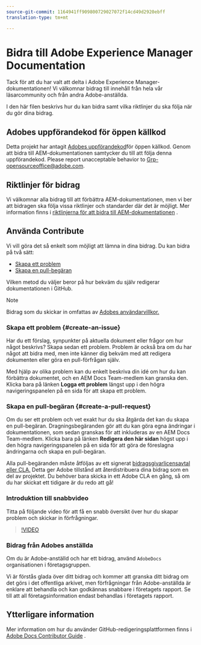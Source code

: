 ```yaml
---
source-git-commit: 1164941ff909800729027072f14cd49d2920ebff
translation-type: tm+mt

---
```

# Bidra till Adobe Experience Manager Documentation

Tack för att du har valt att delta i Adobe Experience Manager-dokumentationen! Vi välkomnar bidrag till innehåll från hela vår läsarcommunity och från andra Adobe-anställda.

I den här filen beskrivs hur du kan bidra samt vilka riktlinjer du ska följa när du gör dina bidrag.

## Adobes uppförandekod för öppen källkod

Detta projekt har antagit [Adobes uppförandekod](code-of-conduct.md)för öppen källkod. Genom att bidra till AEM-dokumentationen samtycker du till att följa denna uppförandekod. Please report unacceptable behavior to [Grp-opensourceoffice@adobe.com](mailto:Grp-opensourceoffice@adobe.com).

## Riktlinjer för bidrag

Vi välkomnar alla bidrag till att förbättra AEM-dokumentationen, men vi ber att bidragen ska följa vissa riktlinjer och standarder där det är möjligt. Mer information finns i [riktlinjerna för att bidra till AEM-dokumentationen](guidelines.md) .

## Använda Contribute

Vi vill göra det så enkelt som möjligt att lämna in dina bidrag. Du kan bidra på två sätt:

* [Skapa ett problem](#create-an-issue)
* [Skapa en pull-begäran](#create-a-pull-request)

Vilken metod du väljer beror på hur bekväm du själv redigerar dokumentationen i GitHub.

>[!NOTE]
>
>Bidrag som du skickar in omfattas av [Adobes användarvillkor.](https://www.adobe.com/legal/terms.html)

### Skapa ett problem {#create-an-issue}

Har du ett förslag, synpunkter på aktuella dokument eller frågor om hur något beskrivs? Skapa sedan ett problem. Problem är också bra om du har något att bidra med, men inte känner dig bekväm med att redigera dokumenten eller göra en pull-förfrågan själv.

Med hjälp av olika problem kan du enkelt beskriva din idé om hur du kan förbättra dokumentet, och en AEM Docs Team-medlem kan granska den. Klicka bara på länken **Logga ett problem** längst upp i den högra navigeringspanelen på en sida för att skapa ett problem.

### Skapa en pull-begäran {#create-a-pull-request}

Om du ser ett problem och vet exakt hur du ska åtgärda det kan du skapa en pull-begäran. Dragningsbegäranden gör att du kan göra egna ändringar i dokumentationen, som sedan granskas för att inkluderas av en AEM Docs Team-medlem. Klicka bara på länken **Redigera den här sidan** högst upp i den högra navigeringspanelen på en sida för att göra de föreslagna ändringarna och skapa en pull-begäran.

Alla pull-begäranden måste åtföljas av ett signerat [bidragsgivarlicensavtal eller CLA.](https://opensource.adobe.com/cla.html)  Detta ger Adobe tillstånd att återdistribuera dina bidrag som en del av projektet. Du behöver bara skicka in ett Adobe CLA en gång, så om du har skickat ett tidigare är du redo att gå!

### Introduktion till snabbvideo

Titta på följande video för att få en snabb översikt över hur du skapar problem och skickar in förfrågningar.

>[!VIDEO](https://video.tv.adobe.com/v/27069)

### Bidrag från Adobes anställda

Om du är Adobe-anställd och har ett bidrag, använd `AdobeDocs` organisationen i företagsgruppen.

Vi är förstås glada över ditt bidrag och kommer att granska ditt bidrag om det görs i det offentliga arkivet, men förfrågningar från Adobe-anställda är enklare att behandla och kan godkännas snabbare i företagets rapport. Se till att all företagsinformation endast behandlas i företagets rapport.

## Ytterligare information

Mer information om hur du använder GitHub-redigeringsplattformen finns i [Adobe Docs Contributor Guide](https://docs.adobe.com/help/en/contributor/contributor-guide/introduction.html) .